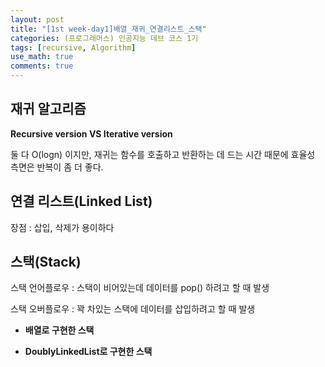 ```yaml
---
layout: post
title: "[1st week-day1]배열_재귀_연결리스트_스택"
categories: (프로그래머스) 인공지능 데브 코스 1기
tags: [recursive, Algorithm]
use_math: true
comments: true
---
```


## 재귀 알고리즘

**Recursive version VS Iterative version**

둘 다 O(logn) 이지만, 재귀는 함수를 호출하고 반환하는 데 드는 시간 때문에 효율성 측면은 반복이 좀 더 좋다.

## 연결 리스트(Linked List)

장점 : 삽입, 삭제가 용이하다

## 스택(Stack)

스택 언어플로우 : 스택이 비어있는데 데이터를 pop() 하려고 할 때 발생

스택 오버플로우 : 꽉 차있는 스택에 데이터를 삽입하려고 할 때 발생

- **배열로 구현한 스택**

- **DoublyLinkedList로 구현한 스택**
